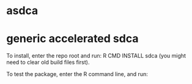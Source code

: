 # asdca
# generic accelerated sdca

To install, enter the repo root and run:
  R CMD INSTALL sdca
(you might need to clear old build files first).

To test the package, enter the R command line, and run:
<add real instructions>

